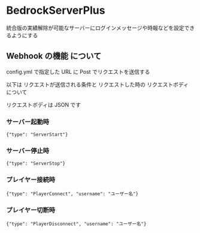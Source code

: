 # BedrockServerPlus

 統合版の実績解除が可能なサーバーにログインメッセージや時報などを設定できるようにする

## Webhook の機能 について

config.yml で指定した URL に Post でリクエストを送信する

以下は リクエストが送信される条件と リクエストした時の リクエストボディ について

リクエストボディは JSON です

### サーバー起動時

```post
{"type": "ServerStart"}
```

### サーバー停止時

```post
{"type": "ServerStop"}
```

### プレイヤー接続時

```post
{"type": "PlayerConnect", "username": "ユーザー名"}
```

### プレイヤー切断時

```post
{"type": "PlayerDisconnect", "username": "ユーザー名"}
```
